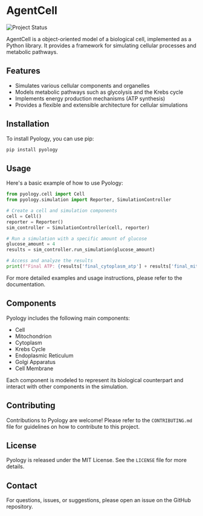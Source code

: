 # AgentCell
![Project Status](https://img.shields.io/badge/status-in%20development-orange)

AgentCell is a object-oriented model of a biological cell, implemented as a Python library. It provides a framework for simulating cellular processes and metabolic pathways.

## Features

- Simulates various cellular components and organelles
- Models metabolic pathways such as glycolysis and the Krebs cycle
- Implements energy production mechanisms (ATP synthesis)
- Provides a flexible and extensible architecture for cellular simulations

## Installation

To install Pyology, you can use pip:

```bash
pip install pyology
```

## Usage

Here's a basic example of how to use Pyology:

```python
from pyology.cell import Cell
from pyology.simulation import Reporter, SimulationController

# Create a cell and simulation components
cell = Cell()
reporter = Reporter()
sim_controller = SimulationController(cell, reporter)

# Run a simulation with a specific amount of glucose
glucose_amount = 4
results = sim_controller.run_simulation(glucose_amount)

# Access and analyze the results
print(f"Final ATP: {results['final_cytoplasm_atp'] + results['final_mitochondrion_atp']:.2f}")
```

For more detailed examples and usage instructions, please refer to the documentation.

## Components

Pyology includes the following main components:

- Cell
- Mitochondrion
- Cytoplasm
- Krebs Cycle
- Endoplasmic Reticulum
- Golgi Apparatus
- Cell Membrane

Each component is modeled to represent its biological counterpart and interact with other components in the simulation.

## Contributing

Contributions to Pyology are welcome! Please refer to the `CONTRIBUTING.md` file for guidelines on how to contribute to this project.

## License

Pyology is released under the MIT License. See the `LICENSE` file for more details.

## Contact

For questions, issues, or suggestions, please open an issue on the GitHub repository.

